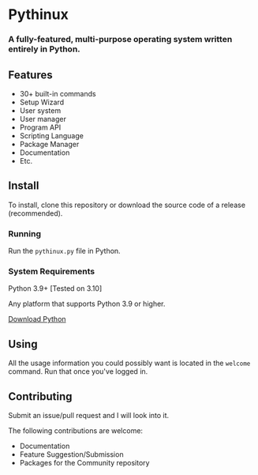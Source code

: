 # Pythinux
### A fully-featured, multi-purpose operating system written entirely in Python.
## Features
* 30+ built-in commands
* Setup Wizard
* User system
* User manager
* Program API
* Scripting Language
* Package Manager
* Documentation
* Etc.

## Install
To install, clone this repository or download the source code of a release (recommended).
### Running
Run the `pythinux.py` file in Python.
### System Requirements
Python 3.9+ [Tested on 3.10]

Any platform that supports Python 3.9 or higher.

[Download Python](https://python.org/)
## Using
All the usage information you could possibly want is located in the `welcome` command. Run that once you've logged in.
## Contributing
Submit an issue/pull request and I will look into it.

The following contributions are welcome:
* Documentation
* Feature Suggestion/Submission
* Packages for the Community repository

